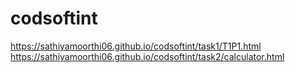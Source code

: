 # codsoftint
https://sathiyamoorthi06.github.io/codsoftint/task1/T1P1.html
https://sathiyamoorthi06.github.io/codsoftint/task2/calculator.html
